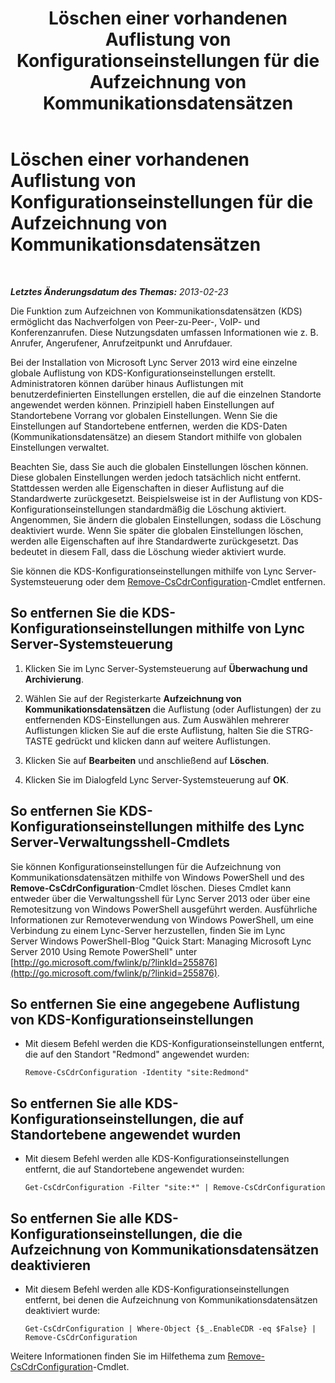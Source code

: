 ﻿---
title: Löschen einer vorhandenen Auflistung von Konfigurationseinstellungen für die Aufzeichnung von Kommunikationsdatensätzen
TOCTitle: Löschen einer vorhandenen Auflistung von Konfigurationseinstellungen für die Aufzeichnung von Kommunikationsdatensätzen
ms:assetid: 8ebf5da8-c0fc-498c-8d85-527d3be8479a
ms:mtpsurl: https://technet.microsoft.com/de-de/library/JJ688128(v=OCS.15)
ms:contentKeyID: 49890835
ms.date: 05/19/2016
mtps_version: v=OCS.15
ms.translationtype: HT
---

# Löschen einer vorhandenen Auflistung von Konfigurationseinstellungen für die Aufzeichnung von Kommunikationsdatensätzen

 

_**Letztes Änderungsdatum des Themas:** 2013-02-23_

Die Funktion zum Aufzeichnen von Kommunikationsdatensätzen (KDS) ermöglicht das Nachverfolgen von Peer-zu-Peer-, VoIP- und Konferenzanrufen. Diese Nutzungsdaten umfassen Informationen wie z. B. Anrufer, Angerufener, Anrufzeitpunkt und Anrufdauer.

Bei der Installation von Microsoft Lync Server 2013 wird eine einzelne globale Auflistung von KDS-Konfigurationseinstellungen erstellt. Administratoren können darüber hinaus Auflistungen mit benutzerdefinierten Einstellungen erstellen, die auf die einzelnen Standorte angewendet werden können. Prinzipiell haben Einstellungen auf Standortebene Vorrang vor globalen Einstellungen. Wenn Sie die Einstellungen auf Standortebene entfernen, werden die KDS-Daten (Kommunikationsdatensätze) an diesem Standort mithilfe von globalen Einstellungen verwaltet.

Beachten Sie, dass Sie auch die globalen Einstellungen löschen können. Diese globalen Einstellungen werden jedoch tatsächlich nicht entfernt. Stattdessen werden alle Eigenschaften in dieser Auflistung auf die Standardwerte zurückgesetzt. Beispielsweise ist in der Auflistung von KDS-Konfigurationseinstellungen standardmäßig die Löschung aktiviert. Angenommen, Sie ändern die globalen Einstellungen, sodass die Löschung deaktiviert wurde. Wenn Sie später die globalen Einstellungen löschen, werden alle Eigenschaften auf ihre Standardwerte zurückgesetzt. Das bedeutet in diesem Fall, dass die Löschung wieder aktiviert wurde.

Sie können die KDS-Konfigurationseinstellungen mithilfe von Lync Server-Systemsteuerung oder dem [Remove-CsCdrConfiguration](https://docs.microsoft.com/en-us/powershell/module/skype/Remove-CsCdrConfiguration)-Cmdlet entfernen.

## So entfernen Sie die KDS-Konfigurationseinstellungen mithilfe von Lync Server-Systemsteuerung

1.  Klicken Sie im Lync Server-Systemsteuerung auf **Überwachung und Archivierung**.

2.  Wählen Sie auf der Registerkarte **Aufzeichnung von Kommunikationsdatensätzen** die Auflistung (oder Auflistungen) der zu entfernenden KDS-Einstellungen aus. Zum Auswählen mehrerer Auflistungen klicken Sie auf die erste Auflistung, halten Sie die STRG-TASTE gedrückt und klicken dann auf weitere Auflistungen.

3.  Klicken Sie auf **Bearbeiten** und anschließend auf **Löschen**.

4.  Klicken Sie im Dialogfeld Lync Server-Systemsteuerung auf **OK**.

## So entfernen Sie KDS-Konfigurationseinstellungen mithilfe des Lync Server-Verwaltungsshell-Cmdlets

Sie können Konfigurationseinstellungen für die Aufzeichnung von Kommunikationsdatensätzen mithilfe von Windows PowerShell und des **Remove-CsCdrConfiguration**-Cmdlet löschen. Dieses Cmdlet kann entweder über die Verwaltungsshell für Lync Server 2013 oder über eine Remotesitzung von Windows PowerShell ausgeführt werden. Ausführliche Informationen zur Remoteverwendung von Windows PowerShell, um eine Verbindung zu einem Lync-Server herzustellen, finden Sie im Lync Server Windows PowerShell-Blog "Quick Start: Managing Microsoft Lync Server 2010 Using Remote PowerShell" unter [http://go.microsoft.com/fwlink/p/?linkId=255876](http://go.microsoft.com/fwlink/p/?linkid=255876).

## So entfernen Sie eine angegebene Auflistung von KDS-Konfigurationseinstellungen

  - Mit diesem Befehl werden die KDS-Konfigurationseinstellungen entfernt, die auf den Standort "Redmond" angewendet wurden:
    
        Remove-CsCdrConfiguration -Identity "site:Redmond"

## So entfernen Sie alle KDS-Konfigurationseinstellungen, die auf Standortebene angewendet wurden

  - Mit diesem Befehl werden alle KDS-Konfigurationseinstellungen entfernt, die auf Standortebene angewendet wurden:
    
        Get-CsCdrConfiguration -Filter "site:*" | Remove-CsCdrConfiguration

## So entfernen Sie alle KDS-Konfigurationseinstellungen, die die Aufzeichnung von Kommunikationsdatensätzen deaktivieren

  - Mit diesem Befehl werden alle KDS-Konfigurationseinstellungen entfernt, bei denen die Aufzeichnung von Kommunikationsdatensätzen deaktiviert wurde:
    
        Get-CsCdrConfiguration | Where-Object {$_.EnableCDR -eq $False} | Remove-CsCdrConfiguration

Weitere Informationen finden Sie im Hilfethema zum [Remove-CsCdrConfiguration](https://docs.microsoft.com/en-us/powershell/module/skype/Remove-CsCdrConfiguration)-Cmdlet.

